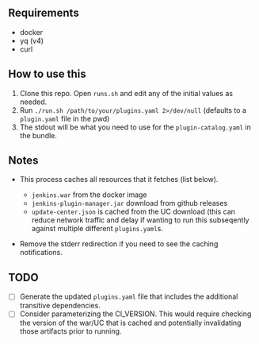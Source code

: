 ## Requirements

* docker
* yq (v4)
* curl

## How to use this

1. Clone this repo. Open `runs.sh` and edit any of the initial values as needed.
2. Run `./run.sh /path/to/your/plugins.yaml 2>/dev/null` (defaults to a `plugin.yaml` file in the pwd)
3. The stdout will be what you need to use for the `plugin-catalog.yaml` in the bundle.

## Notes

* This process caches all resources that it fetches (list below). 
  * `jenkins.war` from the docker image
  * `jenkins-plugin-manager.jar` download from github releases
  * `update-center.json` is cached from the UC download (this can reduce network traffic and delay if wanting to run this subseqently against multiple different `plugins.yaml`s.

* Remove the stderr redirection if you need to see the caching notifications.

## TODO

- [ ] Generate the updated `plugins.yaml` file that includes the additional transitive dependencies.
- [ ] Consider parameterizing the CI_VERSION. This would require checking the version of the war/UC that is cached and potentially invalidating those artifacts prior to running.
